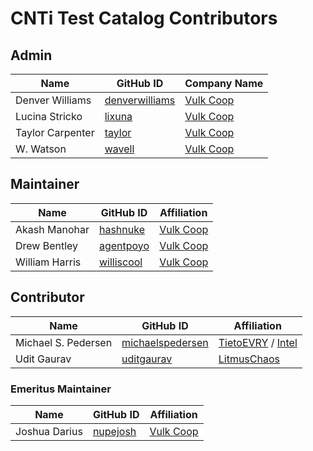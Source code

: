 # CNTi Test Catalog Contributors


## Admin
| Name | GitHub ID | Company Name |
| --------------- | --------- | ----------- |
| Denver Williams | [denverwilliams](https://github.com/denverwilliams) | [Vulk Coop](vulk.coop) |
| Lucina Stricko | [lixuna](https://github.com/lixuna) | [Vulk Coop](vulk.coop) |
| Taylor Carpenter | [taylor](https://github.com/taylor) | [Vulk Coop](vulk.coop) |
| W. Watson | [wavell](https://github.com/wavell) | [Vulk Coop](vulk.coop) |

## Maintainer
| Name | GitHub ID | Affiliation |
| --------------- | --------- | ----------- |
| Akash Manohar | [hashnuke](https://github.com/hashnuke) | [Vulk Coop](vulk.coop) |
| Drew Bentley | [agentpoyo](https://github.com/agentpoyo) | [Vulk Coop](vulk.coop) |
| William Harris | [williscool](https://github.com/williscool) | [Vulk Coop](vulk.coop) |

## Contributor
| Name | GitHub ID | Affiliation |
| --------------- | --------- | ----------- |
| Michael S. Pedersen | [michaelspedersen](https://github.com/michaelspedersen) | [TietoEVRY](https://www.tietoevry.com/) / [Intel](https://intel.com/) |
| Udit Gaurav    | [uditgaurav](https://github.com/uditgaurav) | [LitmusChaos](https://litmuschaos.io/) |

### Emeritus Maintainer
| Name | GitHub ID | Affiliation |
| --------------- | --------- | ----------- |
| Joshua Darius | [nupejosh](https://github.com/nupejosh) | [Vulk Coop](vulk.coop) |

